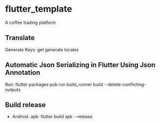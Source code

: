 # flutter_template

A coffee trading platform

## Translate

Generate Keys: get generate locales

## Automatic Json Serializing in Flutter Using Json Annotation

Run: flutter packages pub run build_runner build --delete-conflicting-outputs

## Build release

- Android .apk: flutter build apk --release

